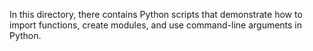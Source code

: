 In this directory, there contains Python scripts that demonstrate how to import functions, create modules, and use command-line arguments in Python.
